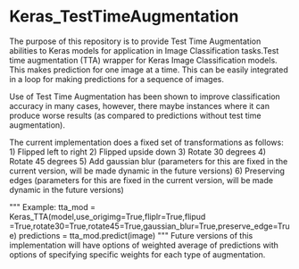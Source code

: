 # Keras_TestTimeAugmentation
The purpose of this repository is to provide Test Time Augmentation abilities to Keras models for application in Image Classification tasks.Test time augmentation (TTA) wrapper for Keras Image Classification models. This makes prediction for one image at a time. This can be easily integrated in a loop for making predictions for a sequence of images. 

Use of Test Time Augmentation has been shown to improve classification accuracy in many cases, however, there maybe instances where it can produce worse results (as compared to predictions without test time augmentation). 

The current implementation does a fixed set of transformations as follows:
        1) Flipped left to right
        2) Flipped  upside down
        3) Rotate 30 degrees
        4) Rotate 45 degrees
        5) Add gaussian blur (parameters for this are fixed in the current version, will be made dynamic in the future versions)
        6) Preserving edges (parameters for this are fixed in the current version, will be made dynamic in the future versions)

""" 
    Example:
        tta_mod = Keras_TTA(model,use_origimg=True,fliplr=True,flipud =True,rotate30=True,rotate45=True,gaussian_blur=True,preserve_edge=True)
        predictions = tta_mod.predict(image)
"""
Future versions of this implementation will have options of weighted average of predictions with options of specifying specific weights for each type of augmentation.
